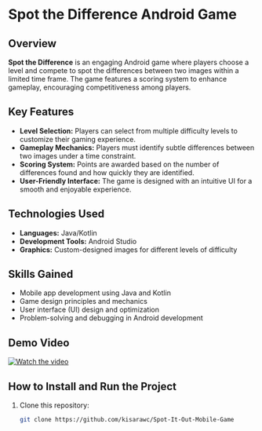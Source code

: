 # Spot the Difference Android Game

## Overview
**Spot the Difference** is an engaging Android game where players choose a level and compete to spot the differences between two images within a limited time frame. The game features a scoring system to enhance gameplay, encouraging competitiveness among players.

## Key Features
- **Level Selection:** Players can select from multiple difficulty levels to customize their gaming experience.
- **Gameplay Mechanics:** Players must identify subtle differences between two images under a time constraint.
- **Scoring System:** Points are awarded based on the number of differences found and how quickly they are identified.
- **User-Friendly Interface:** The game is designed with an intuitive UI for a smooth and enjoyable experience.

## Technologies Used
- **Languages:** Java/Kotlin
- **Development Tools:** Android Studio
- **Graphics:** Custom-designed images for different levels of difficulty

## Skills Gained
- Mobile app development using Java and Kotlin
- Game design principles and mechanics
- User interface (UI) design and optimization
- Problem-solving and debugging in Android development

## Demo Video

[![Watch the video](https://img.youtube.com/shorts/1kaG1672E3/whqdefault.jpg)](https://youtu.be/1kaG1672E3w)

## How to Install and Run the Project
1. Clone this repository:
   ```bash
   git clone https://github.com/kisarawc/Spot-It-Out-Mobile-Game
